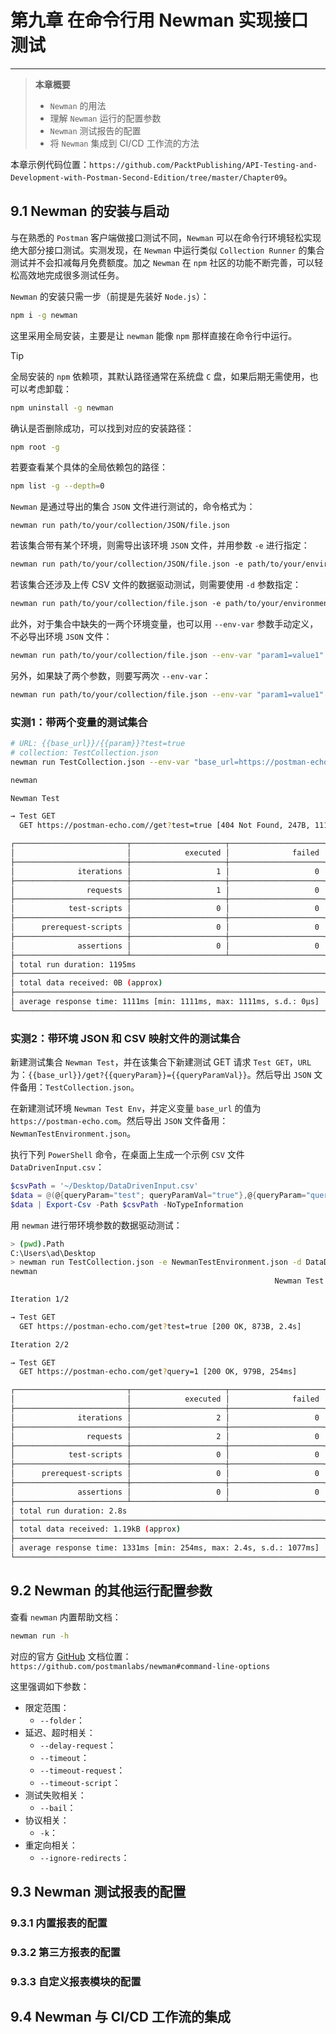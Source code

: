 # 第九章 在命令行用 Newman 实现接口测试

---

> **本章概要**
>
> - `Newman` 的用法
> - 理解 `Newman` 运行的配置参数
> - `Newman` 测试报告的配置
> - 将 `Newman` 集成到 CI/CD 工作流的方法

本章示例代码位置：`https://github.com/PacktPublishing/API-Testing-and-Development-with-Postman-Second-Edition/tree/master/Chapter09`。



## 9.1 Newman 的安装与启动

与在熟悉的 `Postman` 客户端做接口测试不同，`Newman` 可以在命令行环境轻松实现绝大部分接口测试。实测发现，在 `Newman` 中运行类似 `Collection Runner` 的集合测试并不会扣减每月免费额度。加之 `Newman` 在 `npm` 社区的功能不断完善，可以轻松高效地完成很多测试任务。

`Newman` 的安装只需一步（前提是先装好 `Node.js`）：

```bash
npm i -g newman
```

这里采用全局安装，主要是让 `newman` 能像 `npm` 那样直接在命令行中运行。



> [!tip]
>
> 全局安装的 `npm` 依赖项，其默认路径通常在系统盘 `C` 盘，如果后期无需使用，也可以考虑卸载：
>
> ```bash
> npm uninstall -g newman
> ```
>
> 确认是否删除成功，可以找到对应的安装路径：
>
> ```bash
> npm root -g
> ```
>
> 若要查看某个具体的全局依赖包的路径：
>
> ```bash
> npm list -g --depth=0
> ```



`Newman` 是通过导出的集合 `JSON` 文件进行测试的，命令格式为：

```shell
newman run path/to/your/collection/JSON/file.json
```

若该集合带有某个环境，则需导出该环境 `JSON` 文件，并用参数 `-e` 进行指定：

```markdown
newman run path/to/your/collection/JSON/file.json -e path/to/your/environment/JSON/file.json
```

若该集合还涉及上传 CSV 文件的数据驱动测试，则需要使用 `-d` 参数指定：

```markdown
newman run path/to/your/collection/file.json -e path/to/your/environment/file.json -d path/to/your/CSV/file.csv
```

此外，对于集合中缺失的一两个环境变量，也可以用 `--env-var` 参数手动定义，不必导出环境 `JSON` 文件：

```bash
newman run path/to/your/collection/file.json --env-var "param1=value1"
```

另外，如果缺了两个参数，则要写两次 `--env-var`：

```bash
newman run path/to/your/collection/file.json --env-var "param1=value1" --env-var "param2=value2"
```



### 实测1：带两个变量的测试集合

```bash
# URL: {{base_url}}/{{param}}?test=true
# collection: TestCollection.json
newman run TestCollection.json --env-var "base_url=https://postman-echo.com/" --env-var "param=get"

newman

Newman Test

→ Test GET
  GET https://postman-echo.com//get?test=true [404 Not Found, 247B, 1111ms]

┌─────────────────────────┬─────────────────────┬─────────────────────┐
│                         │            executed │              failed │
├─────────────────────────┼─────────────────────┼─────────────────────┤
│              iterations │                   1 │                   0 │
├─────────────────────────┼─────────────────────┼─────────────────────┤
│                requests │                   1 │                   0 │
├─────────────────────────┼─────────────────────┼─────────────────────┤
│            test-scripts │                   0 │                   0 │
├─────────────────────────┼─────────────────────┼─────────────────────┤
│      prerequest-scripts │                   0 │                   0 │
├─────────────────────────┼─────────────────────┼─────────────────────┤
│              assertions │                   0 │                   0 │
├─────────────────────────┴─────────────────────┴─────────────────────┤
│ total run duration: 1195ms                                          │
├─────────────────────────────────────────────────────────────────────┤
│ total data received: 0B (approx)                                    │
├─────────────────────────────────────────────────────────────────────┤
│ average response time: 1111ms [min: 1111ms, max: 1111ms, s.d.: 0µs] │
└─────────────────────────────────────────────────────────────────────┘
```



### 实测2：带环境 JSON 和 CSV 映射文件的测试集合

新建测试集合 `Newman Test`，并在该集合下新建测试 GET 请求 `Test GET`，`URL` 为：`{{base_url}}/get?{{queryParam}}={{queryParamVal}}`。然后导出 `JSON` 文件备用：`TestCollection.json`。

在新建测试环境 `Newman Test Env`，并定义变量 `base_url` 的值为 `https://postman-echo.com`。然后导出 `JSON` 文件备用：`NewmanTestEnvironment.json`。

执行下列 `PowerShell` 命令，在桌面上生成一个示例 `CSV` 文件 `DataDrivenInput.csv`：

```powershell
$csvPath = '~/Desktop/DataDrivenInput.csv'
$data = @(@{queryParam="test"; queryParamVal="true"},@{queryParam="query"; queryParamVal="1"})
$data | Export-Csv -Path $csvPath -NoTypeInformation
```

用 `newman` 进行带环境参数的数据驱动测试：

```bash
> (pwd).Path
C:\Users\ad\Desktop
> newman run TestCollection.json -e NewmanTestEnvironment.json -d DataDrivenInput.csv
newman
                                                           Newman Test

Iteration 1/2

→ Test GET
  GET https://postman-echo.com/get?test=true [200 OK, 873B, 2.4s]

Iteration 2/2

→ Test GET
  GET https://postman-echo.com/get?query=1 [200 OK, 979B, 254ms]

┌─────────────────────────┬─────────────────────┬─────────────────────┐
│                         │            executed │              failed │
├─────────────────────────┼─────────────────────┼─────────────────────┤
│              iterations │                   2 │                   0 │
├─────────────────────────┼─────────────────────┼─────────────────────┤
│                requests │                   2 │                   0 │
├─────────────────────────┼─────────────────────┼─────────────────────┤
│            test-scripts │                   0 │                   0 │
├─────────────────────────┼─────────────────────┼─────────────────────┤
│      prerequest-scripts │                   0 │                   0 │
├─────────────────────────┼─────────────────────┼─────────────────────┤
│              assertions │                   0 │                   0 │
├─────────────────────────┴─────────────────────┴─────────────────────┤
│ total run duration: 2.8s                                            │
├─────────────────────────────────────────────────────────────────────┤
│ total data received: 1.19kB (approx)                                │
├─────────────────────────────────────────────────────────────────────┤
│ average response time: 1331ms [min: 254ms, max: 2.4s, s.d.: 1077ms] │
└─────────────────────────────────────────────────────────────────────┘
```



## 9.2 Newman 的其他运行配置参数

查看 `newman` 内置帮助文档：

```bash
newman run -h
```

对应的官方 [GitHub](https://github.com/postmanlabs/newman#command-line-options) 文档位置：`https://github.com/postmanlabs/newman#command-line-options`

这里强调如下参数：

- 限定范围：
  - `--folder`：
- 延迟、超时相关：
  - `--delay-request`：
  - `--timeout`：
  - `--timeout-request`：
  - `--timeout-script`：
- 测试失败相关：
  - `--bail`：
- 协议相关：
  - `-k`：
- 重定向相关：
  - `--ignore-redirects`：



## 9.3 Newman 测试报表的配置

### 9.3.1 内置报表的配置



### 9.3.2 第三方报表的配置



### 9.3.3 自定义报表模块的配置





## 9.4 Newman 与 CI/CD 工作流的集成